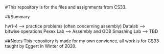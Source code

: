 #This repository is for the files and assignments from CS33. 

##Summary

hw1-4 --> practice problems (often concerning assembly)
Datalab --> bitwise operations
Pexex Lab --> Assembly and GDB
Smashing Lab --> TBD

##Notes
This repository is made for my own convience, all work is for CS33 taught by Eggert in Winter of 2020.
